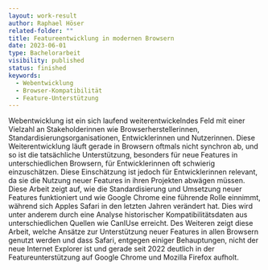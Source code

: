 ```yaml
---
layout: work-result
author: Raphael Höser
related-folder: ""
title: Featureentwicklung in modernen Browsern
date: 2023-06-01
type: Bachelorarbeit
visibility: published
status: finished
keywords:
  - Webentwicklung
  - Browser-Kompatibilität
  - Feature-Unterstützung
---
```

Webentwicklung ist ein sich laufend weiterentwickelndes Feld mit einer Vielzahl an Stakeholderinnen wie Browserherstellerinnen, Standardisierungsorganisationen, Entwicklerinnen und Nutzerinnen. Diese Weiterentwicklung läuft gerade in Browsern oftmals nicht synchron ab, und so ist die tatsächliche Unterstützung, besonders für neue Features in unterschiedlichen Browsern, für Entwicklerinnen oft schwierig einzuschätzen. Diese Einschätzung ist jedoch für Entwicklerinnen relevant, da sie die Nutzung neuer Features in ihren Projekten abwägen müssen. Diese Arbeit zeigt auf, wie die Standardisierung und Umsetzung neuer Features funktioniert und wie Google Chrome eine führende Rolle einnimmt, während sich Apples Safari in den letzten Jahren verändert hat. Dies wird unter anderem durch eine Analyse historischer Kompatibilitätsdaten aus unterschiedlichen Quellen wie CanIUse erreicht. Des Weiteren zeigt diese Arbeit, welche Ansätze zur Unterstützung neuer Features in allen Browsern genutzt werden und dass Safari, entgegen einiger Behauptungen, nicht der neue Internet Explorer ist und gerade seit 2022 deutlich in der Featureunterstützung auf Google Chrome und Mozilla Firefox aufholt.
